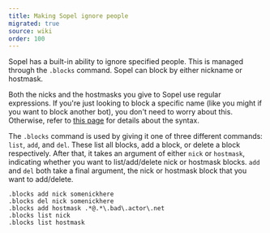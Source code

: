 ```yaml
---
title: Making Sopel ignore people
migrated: true
source: wiki
order: 100
---
```


Sopel has a built-in ability to ignore specified people. This is managed through the `.blocks` command. Sopel can block by either nickname or hostmask.

Both the nicks and the hostmasks you give to Sopel use regular expressions. If you're just looking to block a specific name (like you might if you want to block another bot), you don't need to worry about this. Otherwise, refer to [this page](https://docs.python.org/2/library/re.html) for details about the syntax.

The `.blocks` command is used by giving it one of three different commands: `list`, `add`, and `del`. These list all blocks, add a block, or delete a block respectively. After that, it takes an argument of either `nick` or `hostmask`, indicating whether you want to list/add/delete nick or hostmask blocks. `add` and `del` both take a final argument, the nick or hostmask block that you want to add/delete.

```
.blocks add nick somenickhere
.blocks del nick somenickhere
.blocks add hostmask .*@.*\.bad\.actor\.net
.blocks list nick
.blocks list hostmask
```
